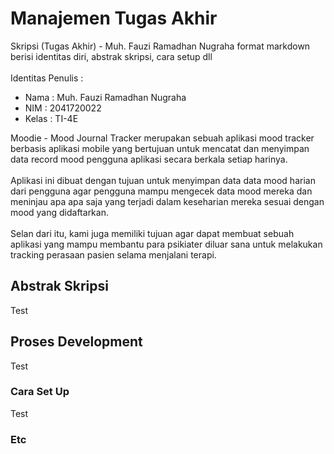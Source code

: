 # Manajemen Tugas Akhir

Skripsi (Tugas Akhir) - Muh. Fauzi Ramadhan Nugraha
format markdown berisi identitas diri, abstrak skripsi, cara setup dll
<br><br>
Identitas Penulis :
- Nama  : Muh. Fauzi Ramadhan Nugraha
- NIM   : 2041720022
- Kelas : TI-4E


Moodie - Mood Journal Tracker merupakan sebuah aplikasi mood tracker berbasis aplikasi mobile yang bertujuan untuk mencatat dan menyimpan data record mood pengguna aplikasi secara berkala setiap harinya.
<br><br>
Aplikasi ini dibuat dengan tujuan untuk menyimpan data data mood harian dari pengguna agar pengguna mampu mengecek data mood mereka dan meninjau apa apa saja yang terjadi dalam keseharian mereka sesuai dengan mood yang didaftarkan.
<br><br>
Selan dari itu, kami juga memiliki tujuan agar dapat membuat sebuah aplikasi yang mampu membantu para psikiater diluar sana untuk melakukan tracking perasaan pasien selama menjalani terapi.


## Abstrak Skripsi

Test

## Proses Development

Test

### Cara Set Up

Test

### Etc
